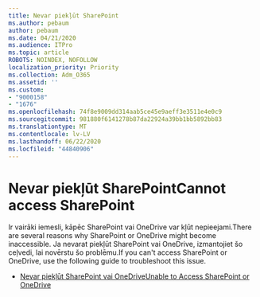 ```yaml
---
title: Nevar piekļūt SharePoint
ms.author: pebaum
author: pebaum
ms.date: 04/21/2020
ms.audience: ITPro
ms.topic: article
ROBOTS: NOINDEX, NOFOLLOW
localization_priority: Priority
ms.collection: Adm_O365
ms.assetid: ''
ms.custom:
- "9000158"
- "1676"
ms.openlocfilehash: 74f8e9009dd314aab5ce45e9aeff3e3511e4e0c9
ms.sourcegitcommit: 981880f6141278b87da22924a39bb1bb5892bb83
ms.translationtype: MT
ms.contentlocale: lv-LV
ms.lasthandoff: 06/22/2020
ms.locfileid: "44840906"
---
```

# <a name="cannot-access-sharepoint"></a><span data-ttu-id="7a358-102">Nevar piekļūt SharePoint</span><span class="sxs-lookup"><span data-stu-id="7a358-102">Cannot access SharePoint</span></span>

<span data-ttu-id="7a358-103">Ir vairāki iemesli, kāpēc SharePoint vai OneDrive var kļūt nepieejami.</span><span class="sxs-lookup"><span data-stu-id="7a358-103">There are several reasons why SharePoint or OneDrive might become inaccessible.</span></span> <span data-ttu-id="7a358-104">Ja nevarat piekļūt SharePoint vai OneDrive, izmantojiet šo ceļvedi, lai novērstu šo problēmu.</span><span class="sxs-lookup"><span data-stu-id="7a358-104">If you can't access SharePoint or OneDrive, use the following guide to troubleshoot this issue.</span></span>

- [<span data-ttu-id="7a358-105">Nevar piekļūt SharePoint vai OneDrive</span><span class="sxs-lookup"><span data-stu-id="7a358-105">Unable to Access SharePoint or OneDrive</span></span>](https://docs.microsoft.com/sharepoint/troubleshoot/sharing-and-permissions/sharepoint-online-inaccessible)
